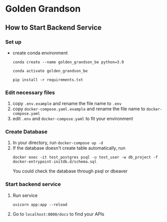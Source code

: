 # Golden Grandson
## How to Start Backend Service

### Set up
* create conda environment  
    ```
    conda create --name golden_grandson_be python=3.9
    ```
    ```
    conda activate golden_grandson_be
    ```
    ```
    pip install -r requirements.txt
    ```

### Edit necessary files
1. copy `.env.example` and rename the file name to `.env`
2. copy `docker-compose.yaml.example` and rename the file name to `docker-compose.yaml`
3. edit `.env` and `docker-compose.yaml` to fit your environment

### Create Database
1. In your directory, run `docker-compose up -d`
2. If the database doesn't create table automatically, run  
    ```
    docker exec -it test_postgres psql -u test_user -w db_project -f docker-entrypoint-initdb.d/schema.sql
    ```
   You could check the database through psql or dbeaver

### Start backend service
1. Run service  
    ```
    uvicorn app:app --reload
    ```
2. Go to `localhost:8000/docs` to find your APIs